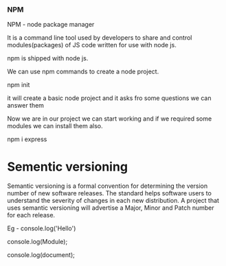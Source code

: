 ### NPM

NPM - node package manager

It is a command line tool used by developers to share and control modules(packages) of JS code written for use with node js.

npm is shipped with node js.

We can use npm commands to create a node project.

npm init

it will create a basic node project and it asks fro some questions we can answer them

Now we are in our project we can start working and if we required some modules we can install them also.

npm i express


# Sementic versioning

Semantic versioning is a formal convention for determining the version number of new software releases. The standard helps software users to understand the severity of changes in each new distribution. A project that uses semantic versioning will advertise a Major, Minor and Patch number for each release.

Eg - 
console.log('Hello')

console.log(Module);

console.log(document);